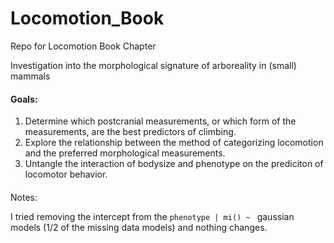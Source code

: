 # Locomotion_Book
Repo for Locomotion Book Chapter

Investigation into the morphological signature of arboreality in (small) mammals

#### Goals:  

1) Determine which postcranial measurements, or which form of the measurements, are the best predictors of climbing.
2) Explore the relationship between the method of categorizing locomotion and the preferred morphological measurements. 
3) Untangle the interaction of bodysize and phenotype on the prediciton of locomotor behavior. 

####


Notes:

I tried removing the intercept from the `phenotype | mi() ~ ` gaussian models (1/2 of the missing data models) and nothing changes. 